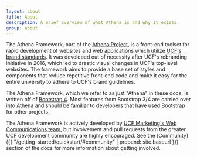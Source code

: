 ```yaml
---
layout: about
title: About
description: A brief overview of what Athena is and why it exists.
group: about
---
```


The Athena Framework, part of the [Athena Project](https://ucf.github.io/Athena-Project/), is a front-end toolset for rapid development of websites and web applications which utilize [UCF's brand standards](https://www.ucf.edu/brand/).  It was developed out of necessity after UCF's rebranding initiative in 2016, which led to drastic visual changes in UCF's top-level websites.  The framework aims to provide a base set of styles and components that reduce repetitive front-end code and make it easy for the entire university to adhere to UCF's brand guidelines.

The Athena Framework, which we refer to as just "Athena" in these docs, is written off of [Bootstrap 4](http://v4-alpha.getbootstrap.com/).  Most features from Bootstrap 3/4 are carried over into Athena and should be familiar to developers that have used Bootstrap for other projects.

The Athena Framework is actively developed by [UCF Marketing's Web Communications team](https://www.ucf.edu/brand/contact-us/), but involvement and pull requests from the greater UCF development community are highly encouraged. See the [Community]({{ "/getting-started/quickstart/#community" | prepend: site.baseurl }}) section of the docs for more information about getting involved.
